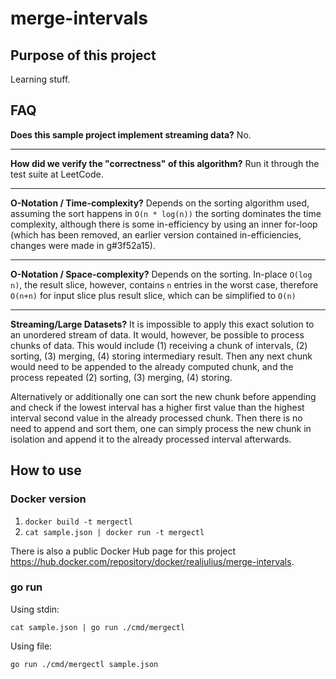 # merge-intervals

## Purpose of this project

Learning stuff.

## FAQ

**Does this sample project implement streaming data?** No.

---

**How did we verify the "correctness" of this algorithm?** Run it through the test suite at LeetCode.

---

**O-Notation / Time-complexity?** Depends on the sorting algorithm used, assuming the sort happens in `O(n * log(n))` the sorting dominates the time complexity, although there is some in-efficiency by using an inner for-loop (which has been removed, an earlier version contained in-efficiencies, changes were made in g#3f52a15).

---

**O-Notation / Space-complexity?** Depends on the sorting. In-place `O(log n)`, the result slice, however, contains `n` entries in the worst case, therefore `O(n+n)` for input slice plus result slice, which can be simplified to `O(n)`

---

**Streaming/Large Datasets?** It is impossible to apply this exact solution to an unordered stream of data. It would, however, be possible to process chunks of data. This would include (1) receiving a chunk of intervals, (2) sorting, (3) merging, (4) storing intermediary result. Then any next chunk would need to be appended to the already computed chunk, and the process repeated (2) sorting, (3) merging, (4) storing.

Alternatively or additionally one can sort the new chunk before appending and check if the lowest interval has a higher first value than the highest interval second value in the already processed chunk. Then there is no need to append and sort them, one can simply process the new chunk in isolation and append it to the already processed interval afterwards.



## How to use

### Docker version

 1. `docker build -t mergectl`
 2. `cat sample.json | docker run -t mergectl`

There is also a public Docker Hub page for this project https://hub.docker.com/repository/docker/realjulius/merge-intervals.

### go run

Using stdin:

`cat sample.json | go run ./cmd/mergectl`

Using file:

`go run ./cmd/mergectl sample.json`
